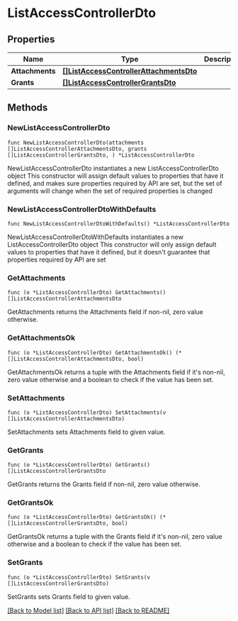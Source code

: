 # ListAccessControllerDto

## Properties

Name | Type | Description | Notes
------------ | ------------- | ------------- | -------------
**Attachments** | [**[]ListAccessControllerAttachmentsDto**](ListAccessControllerAttachmentsDto.md) |  | 
**Grants** | [**[]ListAccessControllerGrantsDto**](ListAccessControllerGrantsDto.md) |  | 

## Methods

### NewListAccessControllerDto

`func NewListAccessControllerDto(attachments []ListAccessControllerAttachmentsDto, grants []ListAccessControllerGrantsDto, ) *ListAccessControllerDto`

NewListAccessControllerDto instantiates a new ListAccessControllerDto object
This constructor will assign default values to properties that have it defined,
and makes sure properties required by API are set, but the set of arguments
will change when the set of required properties is changed

### NewListAccessControllerDtoWithDefaults

`func NewListAccessControllerDtoWithDefaults() *ListAccessControllerDto`

NewListAccessControllerDtoWithDefaults instantiates a new ListAccessControllerDto object
This constructor will only assign default values to properties that have it defined,
but it doesn't guarantee that properties required by API are set

### GetAttachments

`func (o *ListAccessControllerDto) GetAttachments() []ListAccessControllerAttachmentsDto`

GetAttachments returns the Attachments field if non-nil, zero value otherwise.

### GetAttachmentsOk

`func (o *ListAccessControllerDto) GetAttachmentsOk() (*[]ListAccessControllerAttachmentsDto, bool)`

GetAttachmentsOk returns a tuple with the Attachments field if it's non-nil, zero value otherwise
and a boolean to check if the value has been set.

### SetAttachments

`func (o *ListAccessControllerDto) SetAttachments(v []ListAccessControllerAttachmentsDto)`

SetAttachments sets Attachments field to given value.


### GetGrants

`func (o *ListAccessControllerDto) GetGrants() []ListAccessControllerGrantsDto`

GetGrants returns the Grants field if non-nil, zero value otherwise.

### GetGrantsOk

`func (o *ListAccessControllerDto) GetGrantsOk() (*[]ListAccessControllerGrantsDto, bool)`

GetGrantsOk returns a tuple with the Grants field if it's non-nil, zero value otherwise
and a boolean to check if the value has been set.

### SetGrants

`func (o *ListAccessControllerDto) SetGrants(v []ListAccessControllerGrantsDto)`

SetGrants sets Grants field to given value.



[[Back to Model list]](../README.md#documentation-for-models) [[Back to API list]](../README.md#documentation-for-api-endpoints) [[Back to README]](../README.md)


